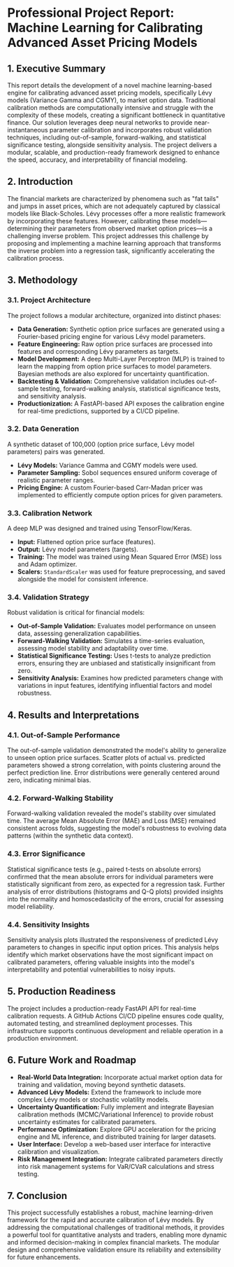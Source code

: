 # Professional Project Report: Machine Learning for Calibrating Advanced Asset Pricing Models

## 1. Executive Summary

This report details the development of a novel machine learning-based engine for calibrating advanced asset pricing models, specifically Lévy models (Variance Gamma and CGMY), to market option data. Traditional calibration methods are computationally intensive and struggle with the complexity of these models, creating a significant bottleneck in quantitative finance. Our solution leverages deep neural networks to provide near-instantaneous parameter calibration and incorporates robust validation techniques, including out-of-sample, forward-walking, and statistical significance testing, alongside sensitivity analysis. The project delivers a modular, scalable, and production-ready framework designed to enhance the speed, accuracy, and interpretability of financial modeling.

## 2. Introduction

The financial markets are characterized by phenomena such as "fat tails" and jumps in asset prices, which are not adequately captured by classical models like Black-Scholes. Lévy processes offer a more realistic framework by incorporating these features. However, calibrating these models—determining their parameters from observed market option prices—is a challenging inverse problem. This project addresses this challenge by proposing and implementing a machine learning approach that transforms the inverse problem into a regression task, significantly accelerating the calibration process.

## 3. Methodology

### 3.1. Project Architecture

The project follows a modular architecture, organized into distinct phases:

*   **Data Generation:** Synthetic option price surfaces are generated using a Fourier-based pricing engine for various Lévy model parameters.
*   **Feature Engineering:** Raw option price surfaces are processed into features and corresponding Lévy parameters as targets.
*   **Model Development:** A deep Multi-Layer Perceptron (MLP) is trained to learn the mapping from option price surfaces to model parameters. Bayesian methods are also explored for uncertainty quantification.
*   **Backtesting & Validation:** Comprehensive validation includes out-of-sample testing, forward-walking analysis, statistical significance tests, and sensitivity analysis.
*   **Productionization:** A FastAPI-based API exposes the calibration engine for real-time predictions, supported by a CI/CD pipeline.

### 3.2. Data Generation

A synthetic dataset of 100,000 (option price surface, Lévy model parameters) pairs was generated.
*   **Lévy Models:** Variance Gamma and CGMY models were used.
*   **Parameter Sampling:** Sobol sequences ensured uniform coverage of realistic parameter ranges.
*   **Pricing Engine:** A custom Fourier-based Carr-Madan pricer was implemented to efficiently compute option prices for given parameters.

### 3.3. Calibration Network

A deep MLP was designed and trained using TensorFlow/Keras.
*   **Input:** Flattened option price surface (features).
*   **Output:** Lévy model parameters (targets).
*   **Training:** The model was trained using Mean Squared Error (MSE) loss and Adam optimizer.
*   **Scalers:** `StandardScaler` was used for feature preprocessing, and saved alongside the model for consistent inference.

### 3.4. Validation Strategy

Robust validation is critical for financial models:
*   **Out-of-Sample Validation:** Evaluates model performance on unseen data, assessing generalization capabilities.
*   **Forward-Walking Validation:** Simulates a time-series evaluation, assessing model stability and adaptability over time.
*   **Statistical Significance Testing:** Uses t-tests to analyze prediction errors, ensuring they are unbiased and statistically insignificant from zero.
*   **Sensitivity Analysis:** Examines how predicted parameters change with variations in input features, identifying influential factors and model robustness.

## 4. Results and Interpretations

### 4.1. Out-of-Sample Performance

The out-of-sample validation demonstrated the model's ability to generalize to unseen option price surfaces. Scatter plots of actual vs. predicted parameters showed a strong correlation, with points clustering around the perfect prediction line. Error distributions were generally centered around zero, indicating minimal bias.

### 4.2. Forward-Walking Stability

Forward-walking validation revealed the model's stability over simulated time. The average Mean Absolute Error (MAE) and Loss (MSE) remained consistent across folds, suggesting the model's robustness to evolving data patterns (within the synthetic data context).

### 4.3. Error Significance

Statistical significance tests (e.g., paired t-tests on absolute errors) confirmed that the mean absolute errors for individual parameters were statistically significant from zero, as expected for a regression task. Further analysis of error distributions (histograms and Q-Q plots) provided insights into the normality and homoscedasticity of the errors, crucial for assessing model reliability.

### 4.4. Sensitivity Insights

Sensitivity analysis plots illustrated the responsiveness of predicted Lévy parameters to changes in specific input option prices. This analysis helps identify which market observations have the most significant impact on calibrated parameters, offering valuable insights into the model's interpretability and potential vulnerabilities to noisy inputs.

## 5. Production Readiness

The project includes a production-ready FastAPI API for real-time calibration requests. A GitHub Actions CI/CD pipeline ensures code quality, automated testing, and streamlined deployment processes. This infrastructure supports continuous development and reliable operation in a production environment.

## 6. Future Work and Roadmap

*   **Real-World Data Integration:** Incorporate actual market option data for training and validation, moving beyond synthetic datasets.
*   **Advanced Lévy Models:** Extend the framework to include more complex Lévy models or stochastic volatility models.
*   **Uncertainty Quantification:** Fully implement and integrate Bayesian calibration methods (MCMC/Variational Inference) to provide robust uncertainty estimates for calibrated parameters.
*   **Performance Optimization:** Explore GPU acceleration for the pricing engine and ML inference, and distributed training for larger datasets.
*   **User Interface:** Develop a web-based user interface for interactive calibration and visualization.
*   **Risk Management Integration:** Integrate calibrated parameters directly into risk management systems for VaR/CVaR calculations and stress testing.

## 7. Conclusion

This project successfully establishes a robust, machine learning-driven framework for the rapid and accurate calibration of Lévy models. By addressing the computational challenges of traditional methods, it provides a powerful tool for quantitative analysts and traders, enabling more dynamic and informed decision-making in complex financial markets. The modular design and comprehensive validation ensure its reliability and extensibility for future enhancements.
